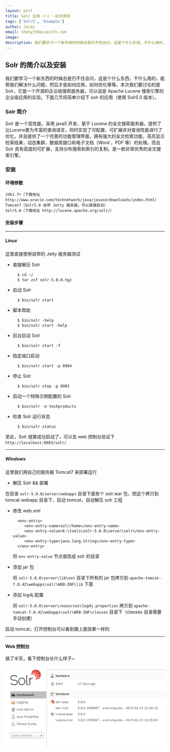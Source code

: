 ```yaml
---
layout: post
title: Solr 应用（一）－初次体验
tags: ['Solr5', 'Example']
author: Jacky
email: shenyj5@asiainfo.com
image:
description: 我们要学习一个新东西的时候总是仍不住会问，这是个什么东西，干什么用的，能帮我们解决什么问题，然后才是如何应用，如何优化等等。本次我们要讨论的是 Solr，它是一个开源的企业级搜索服务器，可以说是 Apache Lucene 搜索引擎的企业级应用的实现。下面几节将简单介绍下 solr 的应用（使用 Solr5.0 版本）。
---
```


## Solr 的简介以及安装
我们要学习一个新东西的时候总是仍不住会问，这是个什么东西，干什么用的，能帮我们解决什么问题，然后才是如何应用，如何优化等等。本次我们要讨论的是 Solr，它是一个开源的企业级搜索服务器，可以说是 Apache Lucene 搜索引擎的企业级应用的实现。下面几节将简单介绍下 solr 的应用（使用 Solr5.0 版本）。
### Solr 简介
Solr 是一个高性能，采用 java5 开发，基于 Lucene 的全文搜索服务器。提供了比Lucene更为丰富的查询语言，同时实现了可配置、可扩展并对查询性能进行了优化，并且提供了一个完善的功能管理界面，拥有强大的全文检索功能，高亮显示检索结果，动态集群，数据库接口和电子文档（Word ，PDF 等）的处理。而且Solr 具有高度的可扩展，支持分布搜索和索引的复制。是一款非常优秀的全文搜索引擎。

### 安装
#### 环境参数
	Jdk1.7+（下载地址 http://www.oracle.com/technetwork/java/javase/downloads/index.html）
	Tomcat7（Solr5.0 自带 Jetty 服务器，可以直接启动）
	Solr5.0（下载地址 http://lucene.apache.org/solr/）

#### 安装步骤

----------
##### Linux
这里直接使用自带的 Jetty 服务器测试


* 直接解压 Solr

		$ cd ~/
		$ tar zxf solr-5.0.0.tgz

* 启动 Solr

		$ bin/solr start

* 脚本帮助

		$ bin/solr -help
		$ bin/solr start -help

* 前台启动 Solr

		$ bin/solr start -f

* 指定端口启动

		$ bin/solr start -p 8984

* 停止 Solr

		$ bin/solr stop -p 8983

* 启动一个特殊示例配置的 Solr

		$ bin/solr -e techproducts

* 检查 Solr 运行状态

		$ bin/solr status

至此，Solr 就算成功启动了，可以去 web 控制台验证下 `http://localhost:8983/solr/`

----------
##### Windows
这里我们用自己的服务器 Tomcat7 来部署运行

* 解压 Solr && 部署

在目录 `solr-5.0.0/server/webapps` 目录下面有个 solr.war 包，把这个拷贝到 tomcat webapp 目录下，启动 tomcat，自动解压 solr 工程

* 修改 web.xml

	    <env-entry>
	       <env-entry-name>solr/home</env-entry-name>
	       <env-entry-value>E:\tools\solr-5.0.0\server\solr</env-entry-value>
	       <env-entry-type>java.lang.String</env-entry-type>
	    </env-entry>

	将 `env-entry-value` 节点值改成 solr 的目录

* 添加 jar 包

	将 `solr-5.0.0\server\lib\ext` 目录下所有的 jar 包拷贝到 `apache-tomcat-7.0.42\webapps\solr\WEB-INF\lib` 下面

* 添加 log4j 配置

	将 `solr-5.0.0\server\resources\log4j.properties` 拷贝到 `apache-tomcat-7.0.42\webapps\solr\WEB-INF\classes` 目录下（classes 目录需要手动创建）

启动 tomcat，打开控制台可以看到跟上面效果一样的

----------

#### Web 控制台
搞了半天，看下控制台长什么样子~

![Solr5.0 Web 控制台](/images/solr-1-1.png)
